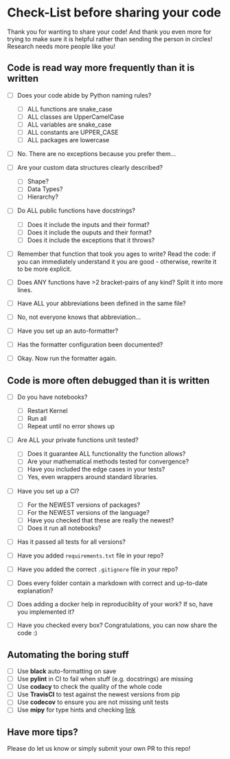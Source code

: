# Check-List before sharing your code

Thank you for wanting to share your code!
And thank you even more for trying to make sure it is helpful rather than sending the person in circles!
Research needs more people like you!

## Code is read way more frequently than it is written

* [ ] Does your code abide by Python naming rules?

    - [ ] ALL functions are snake_case
    - [ ] ALL classes are UpperCamelCase
    - [ ] ALL variables are snake_case
    - [ ] ALL constants are UPPER_CASE
    - [ ] ALL packages are lowercase

* [ ] No. There are no exceptions because you prefer them...
* [ ] Are your custom data structures clearly described?

    - [ ] Shape?
    - [ ] Data Types?
    - [ ] Hierarchy?

* [ ] Do ALL public functions have docstrings?

    - [ ] Does it include the inputs and their format?
    - [ ] Does it include the ouputs and their format?
    - [ ] Does it include the exceptions that it throws?

* [ ] Remember that function that took you ages to write? Read the code: if you can immediately understand it you are good - otherwise, rewrite it to be more explicit.
* [ ] Does ANY functions have >2 bracket-pairs of any kind? Split it into more lines.
* [ ] Have ALL your abbreviations been defined in the same file?
* [ ] No, not everyone knows that abbreviation...
* [ ] Have you set up an auto-formatter?
* [ ] Has the formatter configuration been documented?
* [ ] Okay. Now run the formatter again.

## Code is more often debugged than it is written

* [ ] Do you have notebooks?

    - [ ] Restart Kernel
    - [ ] Run all
    - [ ] Repeat until no error shows up

* [ ] Are ALL your private functions unit tested?

    - [ ] Does it guarantee ALL functionality the function allows?
    - [ ] Are your mathematical methods tested for convergence?
    - [ ] Have you included the edge cases in your tests?
    - [ ] Yes, even wrappers around standard libraries.

* [ ] Have you set up a CI?

    - [ ] For the NEWEST versions of packages?
    - [ ] For the NEWEST versions of the language?
    - [ ] Have you checked that these are really the newest?
    - [ ] Does it run all notebooks?

* [ ] Has it passed all tests for all versions?
* [ ] Have you added `requirements.txt` file in your repo?
* [ ] Have you added the correct `.gitignore` file in your repo?
* [ ] Does every folder contain a markdown with correct and up-to-date explanation?
* [ ] Does adding a docker help in reproduciblity of your work? If so, have you implemented it?
* [ ] Have you checked every box? Congratulations, you can now share the code :)

## Automating the boring stuff

* [ ] Use **black** auto-formatting on save
* [ ] Use **pylint** in CI to fail when stuff (e.g. docstrings) are missing
* [ ] Use **codacy** to check the quality of the whole code
* [ ] Use **TravisCI** to test against the newest versions from pip
* [ ] Use **codecov** to ensure you are not missing unit tests
* [ ] Use **mipy** for type hints and checking [link](https://pypi.org/project/mipy/) 

## Have more tips?

Please do let us know or simply submit your own PR to this repo!
